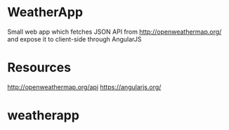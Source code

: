 WeatherApp
========================
Small web app which fetches JSON API from http://openweathermap.org/ and expose it to client-side through AngularJS

Resources
========================

http://openweathermap.org/api
https://angularjs.org/

weatherapp
==========

